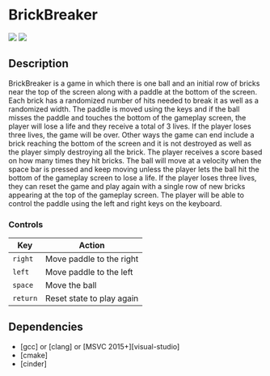 # BrickBreaker
![](assets/brickbreaker.png)
![](assets/brickbreaker2.png)

## Description
BrickBreaker is a game in which there is one ball and an initial row of bricks near the top of the screen along with a 
paddle at the bottom of the screen. Each brick has a randomized number of hits needed to break it as well as a randomized
width. The paddle is moved using the keys and if the ball misses the paddle and touches the bottom of the gameplay screen,
the player will lose a life and they receive a total of 3 lives. If the player loses three lives, the game will be over.
Other ways the game can end include a brick reaching the bottom of the screen and it is not destroyed as well as the player
simply destroying all the brick. The player receives a score based on how many times they hit bricks. The ball will move
at a velocity when the space bar is pressed and keep moving unless the player lets the ball hit the bottom of the gameplay
screen to lose a life. If the player loses three lives, they can reset the game and play again with a single row of new bricks 
appearing at the top of the gameplay screen. The player will be able to control the paddle using the left and right keys on the keyboard.

### Controls
| Key       | Action                                                      |
|---------- |-------------------------------------------------------------|
| `right`   | Move paddle to the right                                    |
| `left`    | Move paddle to the left                                     |
| `space`   | Move the ball                                               |
| `return`  | Reset state to play again                                   |


## Dependencies
- [gcc] or [clang] or [MSVC 2015+][visual-studio]
- [cmake]
- [cinder]

